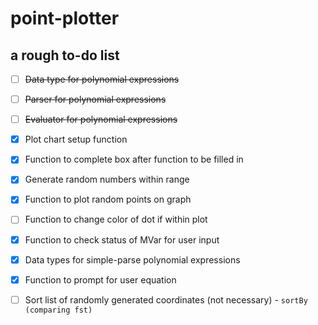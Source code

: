 point-plotter
=============

a rough to-do list
------------------

- [ ] ~~Data type for polynomial expressions~~
- [ ] ~~Parser for polynomial expressions~~
- [ ] ~~Evaluator for polynomial expressions~~
- [x] Plot chart setup function
- [x] Function to complete box after function to be filled in
- [x] Generate random numbers within range
- [x] Function to plot random points on graph
- [ ] Function to change color of dot if within plot
- [x] Function to check status of MVar for user input
- [x] Data types for simple-parse polynomial expressions
- [x] Function to prompt for user equation
- [ ] Sort list of randomly generated coordinates (not necessary)
      - `sortBy (comparing fst)`
    
